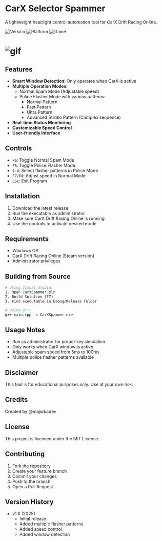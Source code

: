 # CarX Selector Spammer

A lightweight headlight control automation tool for CarX Drift Racing Online.

![Version](https://img.shields.io/badge/version-1.0-blue)
![Platform](https://img.shields.io/badge/platform-windows-lightgrey)
![Game](https://img.shields.io/badge/game-CarX%20Drift%20Racing%20Online-orange)

# <img alt="gif" src="https://i.imgur.com/3vb6mhE.gif">

## Features

- **Smart Window Detection**: Only operates when CarX is active
- **Multiple Operation Modes**:
  - Normal Spam Mode (Adjustable speed)
  - Police Flasher Mode with various patterns:
    - Normal Pattern
    - Fast Pattern
    - Ultra Pattern
    - Advanced Strobo Pattern (Complex sequence)
- **Real-time Status Monitoring**
- **Customizable Speed Control**
- **User-friendly Interface**

## Controls

- `F6`: Toggle Normal Spam Mode
- `F5`: Toggle Police Flasher Mode
- `1-4`: Select flasher patterns in Police Mode
- `F7/F8`: Adjust speed in Normal Mode
- `ESC`: Exit Program

## Installation

1. Download the latest release
2. Run the executable as administrator
3. Make sure CarX Drift Racing Online is running
4. Use the controls to activate desired mode

## Requirements

- Windows OS
- CarX Drift Racing Online (Steam version)
- Administrator privileges

## Building from Source

```bash
# Using Visual Studio:
1. Open CarXSpammer.sln
2. Build Solution (F7)
3. Find executable in Debug/Release folder

# Using g++:
g++ main.cpp -o CarXSpammer.exe
```

## Usage Notes

- Run as administrator for proper key simulation
- Only works when CarX window is active
- Adjustable spam speed from 5ms to 100ms
- Multiple police flasher patterns available

## Disclaimer

This tool is for educational purposes only. Use at your own risk.

## Credits

Created by @majorkadev

## License

This project is licensed under the MIT License.

## Contributing

1. Fork the repository
2. Create your feature branch
3. Commit your changes
4. Push to the branch
5. Open a Pull Request

## Version History

- v1.0 (2025)
  - Initial release
  - Added multiple flasher patterns
  - Added speed control
  - Added window detection 
